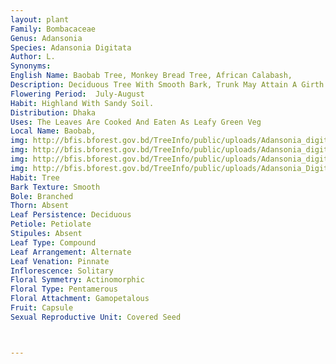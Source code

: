 ```yaml
---
layout: plant
Family: Bombacaceae
Genus: Adansonia
Species: Adansonia Digitata
Author: L.
Synonyms: 
English Name: Baobab Tree, Monkey Bread Tree, African Calabash, 
Description: Deciduous Tree With Smooth Bark, Trunk May Attain A Girth Up To 35 M At The Base, One Of The Largest Trees Known And Lives For A Thousand Years. Leaves Simple In Young Plants But Palmately Compound In Mature Plants, Alternate, Stipules Caducous, Petioles Up To 16 Cm Long, Leaflets 5-7, Rarely 9, Sessile Or Short Stalked. Flowers Bisexual, Solitary Or Paired, Axillary, Pendulous On Long Pedicel. Calyx 3 To 5-lobed, 5-9 Ã— 3-7 Cm, Velvety Inside. Corolla Of 5 Petals, White, Obovate, 5-10 Ã— 4.5-12.0 Cm. Stamens Numerous, United At The Base, Free Parts Of Equal Length, Reflexed. Ovary 5 To 10-celled, Style Long, Exserted, Stigmas 5-10 Lobed. Fruit A Woody, Indehiscent Capsule, Globose To Oblong-cylindrical, Velvety Externally. Seeds Many, Kidney-shaped, Embedded In Soft White Pulp.
Flowering Period:  July-August
Habit: Highland With Sandy Soil.
Distribution: Dhaka
Uses: The Leaves Are Cooked And Eaten As Leafy Green Veg
Local Name: Baobab, 
img: http://bfis.bforest.gov.bd/TreeInfo/public/uploads/Adansonia_digitata.jpg
img: http://bfis.bforest.gov.bd/TreeInfo/public/uploads/Adansonia_digitata1.jpg
img: http://bfis.bforest.gov.bd/TreeInfo/public/uploads/Adansonia_digitata2.jpg
img: http://bfis.bforest.gov.bd/TreeInfo/public/uploads/Adansonia_Digitata4.jpg
Habit: Tree
Bark Texture: Smooth
Bole: Branched
Thorn: Absent
Leaf Persistence: Deciduous
Petiole: Petiolate
Stipules: Absent
Leaf Type: Compound
Leaf Arrangement: Alternate
Leaf Venation: Pinnate
Inflorescence: Solitary
Floral Symmetry: Actinomorphic
Floral Type: Pentamerous
Floral Attachment: Gamopetalous
Fruit: Capsule
Sexual Reproductive Unit: Covered Seed



---
```


